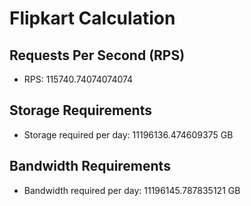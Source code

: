 
# Flipkart Calculation

## Requests Per Second (RPS)
- RPS: 115740.74074074074

## Storage Requirements
- Storage required per day: 11196136.474609375 GB

## Bandwidth Requirements
- Bandwidth required per day: 11196145.787835121 GB
